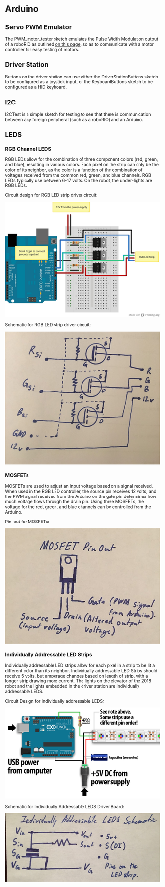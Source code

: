 # Arduino

## Servo PWM Emulator

The PWM_motor_tester sketch emulates the Pulse Width Modulation output of a roboRIO as outlined [on this page](https://wpilib.screenstepslive.com/s/currentCS/m/java/l/599702-driving-motors-with-speed-controller-objects-victors-talons-and-jaguars), so as to communicate with a motor controller for easy testing of motors.

## Driver Station

Buttons on the driver station can use either the DriverStationButtons sketch to be configured as a joystick input, or the KeyboardButtons sketch to be configured as a HID keyboard.

## I2C

I2CTest is a simple sketch for testing to see that there is communication between any foreign peripheral (such as a roboRIO) and an Arduino.

## LEDS

### RGB Channel LEDS

RGB LEDs allow for the combination of three component colors (red, green, and blue), resulting in various colors. Each pixel on the strip can only be the color of its neighbor, as the color is a function of the combination of voltages received from the common red, green, and blue channels. RGB LEDs typically use between 6-17 volts. On the robot, the under-lights are RGB LEDs.

Circuit design for RGB LED strip driver circuit:

![RGB LED Driver Breadboard Diagram](https://github.com/Team5587/Arduino/blob/master/images/RGB%20Fritzing%20Diagram.png)

Schematic for RGB LED strip driver circuit:

![RGB LED Driver Schematic](https://github.com/Team5587/Arduino/blob/master/images/RGB%20Schematic.JPG)

### MOSFETs

MOSFETs are used to adjust an input voltage based on a signal received. When used in the RGB LED controller, the source pin receives 12 volts, and the PWM signal received from the Arduino on the gate pin determines how much voltage flows through the drain pin. Using three MOSFETs, the voltage for the red, green, and blue channels can be controlled from the Arduino.

Pin-out for MOSFETs:

![MOSFET Pin-out Diagram](https://github.com/Team5587/Arduino/blob/master/images/MOSFET.JPG)

### Individually Addressable LED Strips

Individually addressable LED strips allow for each pixel in a strip to be lit a different color than its neighbor. Individually addressable LED Strips should receive 5 volts, but amperage changes based on length of strip, with a longer strip drawing more current. The lights on the elevator of the 2018 robot and the lights embedded in the driver station are individually addressable LEDS.

Circuit Design for individually addressable LEDS:

![Individually Addressable LED Schematic](https://github.com/Team5587/Arduino/blob/master/images/Individually%20Addressable%20LED%20Fritzing.png)

Schematic for Individually Addressable LEDS Driver Board:

![Individually Addressable LED Driver Schematic](https://github.com/Team5587/Arduino/blob/master/images/Individually%20Addressable%20LED%20Schematic.JPG)
